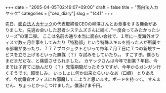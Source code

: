 +++
date = "2005-04-05T02:49:07+09:00"
draft = false
title = "面白法人カヤック"
categories = ["ceo_diary"]
slug = "1441"
+++

先日、<a href="http://www.kayac.com" target="_blank">面白法人カヤック</a>の代表取締役CEOの柳澤さんとお食事をする機会がありました。先週お会いした忍者システムズさんに続く、”一度会ってみたかったシリーズ”の第二弾。
ここは名前の通り本当に面白い会社で、１年に一度海外オフィスで数ヶ月仕事をしてみたり「特務部」という特殊スキルを持った人が所属する部署があったり、７７７プロジェクトといって毎年７月７日に７つの新規サービスを立ち上げるといった無謀（？）な試みをしていたり。。
すごすぎ。僕らもまだまだだな、と痛感させられました。
カヤックさんは今年で創業７年目、今までは子育てに励んだり（？）充電期間だったそうですが、今年からガンガン行くそうです。超楽しみ。
いっしょに何か出来たらいいなあ（口癖）
とりあえず、今度鎌倉オフィスにお邪魔してこようと思います。ボードを持って。
すんません、ちょっとかっこつけました。僕泳げま千円。
